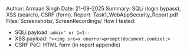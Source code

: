 Author: Armaan Singh
Date: 21-09-2025
Summary: SQLi (login bypass), XSS (search), CSRF (form).
Report: Task1_WebAppSecurity_Report.pdf
Files: Screenshots/, ScreenRecordings/
How I tested:
- SQLi payload: `admin' or 1=1--`
- XSS payload: `"><img src=x onerror=prompt(document.cookie);>`
- CSRF PoC: HTML form (in report appendix)

